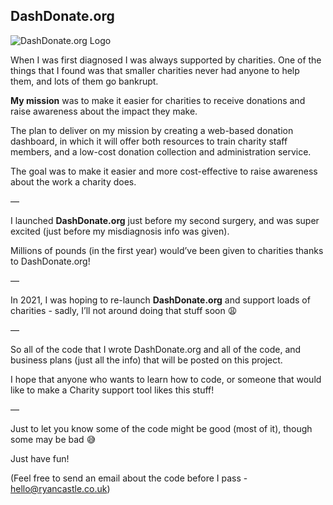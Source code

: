 ## DashDonate.org

![DashDonate.org Logo](https://github.com/ryan-castle-legacy/dashdonate/blob/main/Logo.png)

When I was first diagnosed I was always supported by charities. One of the things that I found was that smaller charities never had anyone to help them, and lots of them go bankrupt.

**My mission** was to make it easier for charities to receive donations and raise awareness about the impact they make.

The plan to deliver on my mission by creating a web-based donation dashboard, in which it will offer both resources to train charity staff members, and a low-cost donation collection and administration service.

The goal was to make it easier and more cost-effective to raise awareness about the work a charity does.

—

I launched **DashDonate.org** just before my second surgery, and was super excited (just before my misdiagnosis info was given).

Millions of pounds (in the first year) would’ve been given to charities thanks to DashDonate.org!

—

In 2021, I was hoping to re-launch **DashDonate.org** and support loads of charities - sadly, I’ll not around doing that stuff soon 😩

—

So all of the code that I wrote DashDonate.org and all of the code, and business plans (just all the info) that will be posted on this project.

I hope that anyone who wants to learn how to code, or someone that would like to make a Charity support tool likes this stuff!

—

Just to let you know some of the code might be good (most of it), though some may be bad 😅

Just have fun!

(Feel free to send an email about the code before I pass - hello@ryancastle.co.uk)
